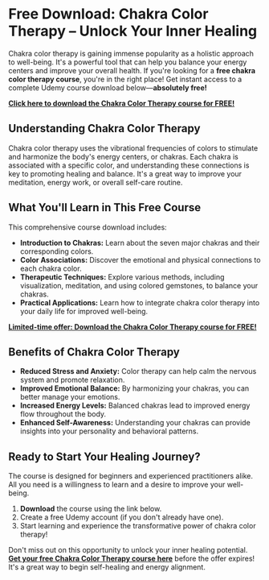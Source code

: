 # Free Download: Chakra Color Therapy – Unlock Your Inner Healing

Chakra color therapy is gaining immense popularity as a holistic approach to well-being. It's a powerful tool that can help you balance your energy centers and improve your overall health. If you're looking for a **free chakra color therapy course**, you're in the right place! Get instant access to a complete Udemy course download below—**absolutely free!**

[**Click here to download the Chakra Color Therapy course for FREE!**](https://udemywork.com/chakra-color-therapy)

## Understanding Chakra Color Therapy

Chakra color therapy uses the vibrational frequencies of colors to stimulate and harmonize the body's energy centers, or chakras. Each chakra is associated with a specific color, and understanding these connections is key to promoting healing and balance. It's a great way to improve your meditation, energy work, or overall self-care routine.

## What You'll Learn in This Free Course

This comprehensive course download includes:

*   **Introduction to Chakras:** Learn about the seven major chakras and their corresponding colors.
*   **Color Associations:** Discover the emotional and physical connections to each chakra color.
*   **Therapeutic Techniques:** Explore various methods, including visualization, meditation, and using colored gemstones, to balance your chakras.
*   **Practical Applications:** Learn how to integrate chakra color therapy into your daily life for improved well-being.

[**Limited-time offer: Download the Chakra Color Therapy course for FREE!**](https://udemywork.com/chakra-color-therapy)

## Benefits of Chakra Color Therapy

*   **Reduced Stress and Anxiety:** Color therapy can help calm the nervous system and promote relaxation.
*   **Improved Emotional Balance:** By harmonizing your chakras, you can better manage your emotions.
*   **Increased Energy Levels:** Balanced chakras lead to improved energy flow throughout the body.
*   **Enhanced Self-Awareness:** Understanding your chakras can provide insights into your personality and behavioral patterns.

## Ready to Start Your Healing Journey?

The course is designed for beginners and experienced practitioners alike. All you need is a willingness to learn and a desire to improve your well-being.

1.  **Download** the course using the link below.
2.  Create a free Udemy account (if you don't already have one).
3.  Start learning and experience the transformative power of chakra color therapy!

Don't miss out on this opportunity to unlock your inner healing potential. **[Get your free Chakra Color Therapy course here](https://udemywork.com/chakra-color-therapy)** before the offer expires! It's a great way to begin self-healing and energy alignment.
